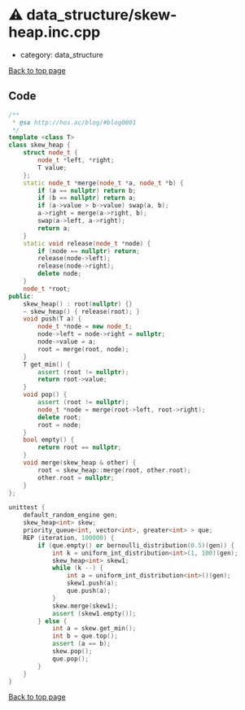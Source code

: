 <!-- mathjax config similar to math.stackexchange -->
<script type="text/javascript" async
  src="https://cdnjs.cloudflare.com/ajax/libs/mathjax/2.7.5/MathJax.js?config=TeX-MML-AM_CHTML">
</script>
<script type="text/x-mathjax-config">
  MathJax.Hub.Config({
    TeX: { equationNumbers: { autoNumber: "AMS" }},
    tex2jax: {
      inlineMath: [ ['$','$'] ],
      processEscapes: true
    },
    "HTML-CSS": { matchFontHeight: false },
    displayAlign: "left",
    displayIndent: "2em"
  });
</script>

<script type="text/javascript" src="https://cdnjs.cloudflare.com/ajax/libs/jquery/3.4.1/jquery.min.js"></script>
<script src="https://cdn.jsdelivr.net/npm/jquery-balloon-js@1.1.2/jquery.balloon.min.js" integrity="sha256-ZEYs9VrgAeNuPvs15E39OsyOJaIkXEEt10fzxJ20+2I=" crossorigin="anonymous"></script>
<script type="text/javascript" src="../../assets/js/copy-button.js"></script>
<link rel="stylesheet" href="../../assets/css/copy-button.css" />


# :warning: data_structure/skew-heap.inc.cpp
* category: data_structure


[Back to top page](../../index.html)



## Code
```cpp
/**
 * @sa http://hos.ac/blog/#blog0001
 */
template <class T>
class skew_heap {
    struct node_t {
        node_t *left, *right;
        T value;
    };
    static node_t *merge(node_t *a, node_t *b) {
        if (a == nullptr) return b;
        if (b == nullptr) return a;
        if (a->value > b->value) swap(a, b);
        a->right = merge(a->right, b);
        swap(a->left, a->right);
        return a;
    }
    static void release(node_t *node) {
        if (node == nullptr) return;
        release(node->left);
        release(node->right);
        delete node;
    }
    node_t *root;
public:
    skew_heap() : root(nullptr) {}
    ~ skew_heap() { release(root); }
    void push(T a) {
        node_t *node = new node_t;
        node->left = node->right = nullptr;
        node->value = a;
        root = merge(root, node);
    }
    T get_min() {
        assert (root != nullptr);
        return root->value;
    }
    void pop() {
        assert (root != nullptr);
        node_t *node = merge(root->left, root->right);
        delete root;
        root = node;
    }
    bool empty() {
        return root == nullptr;
    }
    void merge(skew_heap & other) {
        root = skew_heap::merge(root, other.root);
        other.root = nullptr;
    }
};

unittest {
    default_random_engine gen;
    skew_heap<int> skew;
    priority_queue<int, vector<int>, greater<int> > que;
    REP (iteration, 100000) {
        if (que.empty() or bernoulli_distribution(0.5)(gen)) {
            int k = uniform_int_distribution<int>(1, 100)(gen);
            skew_heap<int> skew1;
            while (k --) {
                int a = uniform_int_distribution<int>()(gen);
                skew1.push(a);
                que.push(a);
            }
            skew.merge(skew1);
            assert (skew1.empty());
        } else {
            int a = skew.get_min();
            int b = que.top();
            assert (a == b);
            skew.pop();
            que.pop();
        }
    }
}

```

[Back to top page](../../index.html)

